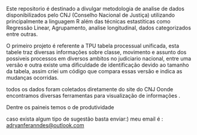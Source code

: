 Este repositorio é destinado a divulgar metodologia de analise de dados disponibilizados pelo CNJ (Conselho Nacional de Justiça) utilizando principalmente a linguagem R além das técnicas estastiticas como Regressão Linear, Agrupamento, analise longitudinal, dados categorizados entre outras.

O primeiro projeto é referente a TPU tabela processual unificada, esta tabele traz diversas informações sobre classe, movimento e assunto dos possiveis processos em diversos ambitos no judiciario nacional, entre uma versão e outra existe uma dificuldade de identificação devido ao tamanho da tabela, assim criei um código que compara essas versão e indica as mudanças ocorridas.



todos os dados foram coletados diretamente do site do CNJ Oonde encontramos diversas ferramentas para visualização de informações .

Dentre os paineis temos o de produtividade

caso exista algum tipo de sugestão basta enviar:)
meu email é : adryanferanndes@outlook.com
